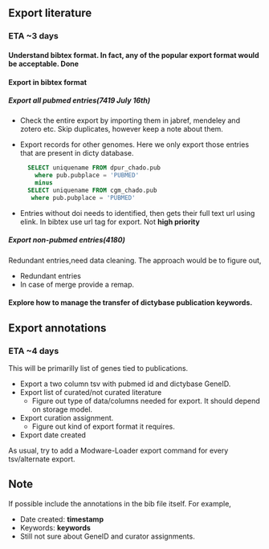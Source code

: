 ## Export literature
### ETA ~3 days

#### Understand bibtex format. In fact, any of the popular export format would be acceptable. __Done__
#### Export in bibtex format
##### Export all pubmed entries(7419 July 16th)
* Check the entire export by importing them in jabref, mendeley and zotero etc. Skip duplicates, however keep a note about them.
* Export records for other genomes.
    Here we only export those entries that are present in dicty database.

    ```sql
      SELECT uniquename FROM dpur_chado.pub 
        where pub.pubplace = 'PUBMED'
        minus
      SELECT uniquename FROM cgm_chado.pub
       where pub.pubplace = 'PUBMED'
     ```
* Entries without doi needs to identified, then gets their full text url using elink. In bibtex use url tag for export. Not __high priority__

##### Export non-pubmed entries(4180)
Redundant entries,need data cleaning. The approach would be to figure out, 
* Redundant entries
* In case of merge provide a remap.

#### Explore how to manage the transfer of dictybase publication keywords.
    
    

## Export annotations
### ETA ~4 days
This will be primarilly list of genes tied to publications. 

* Export a two column tsv with pubmed id and dictybase GeneID.
* Export list of curated/not curated literature
  * Figure out type of data/columns needed for export. It should depend on storage model.
* Export curation assignment.
  * Figure out kind of export format it requires.
* Export date created

As usual, try to add a Modware-Loader export command for every tsv/alternate export.


## Note
If possible include the annotations in the bib file itself. For example,
* Date created: __timestamp__ 
* Keywords: __keywords__
* Still not sure about GeneID and curator assignments.

